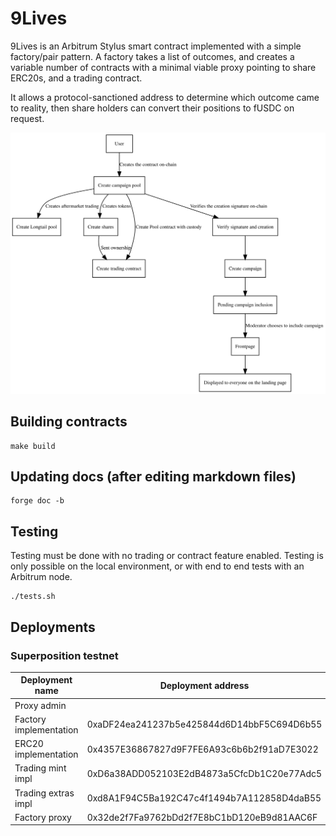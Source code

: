 
# 9Lives

9Lives is an Arbitrum Stylus smart contract implemented with a simple factory/pair
pattern. A factory takes a list of outcomes, and creates a variable number of contracts
with a minimal viable proxy pointing to share ERC20s, and a trading contract.

It allows a protocol-sanctioned address to determine which outcome came to reality,
then share holders can convert their positions to fUSDC on request.

![Diagram of the system](diagram.svg)

## Building contracts

	make build

## Updating docs (after editing markdown files)

	forge doc -b

## Testing

Testing must be done with no trading or contract feature enabled. Testing is only possible
on the local environment, or with end to end tests with an Arbitrum node.

	./tests.sh

## Deployments

### Superposition testnet

|    Deployment name     |              Deployment address            |
|------------------------|--------------------------------------------|
| Proxy admin            | 											  |
| Factory implementation | 0xaDF24ea241237b5e425844d6D14bbF5C694D6b55 |
| ERC20 implementation   | 0x4357E36867827d9F7FE6A93c6b6b2f91aD7E3022 |
| Trading mint impl      | 0xD6a38ADD052103E2dB4873a5CfcDb1C20e77Adc5 |
| Trading extras impl    | 0xd8A1F94C5Ba192C47c4f1494b7A112858D4daB55 |
| Factory proxy          | 0x32de2f7Fa9762bDd2f7E8bC1bD120eB9d81AAC6F |
